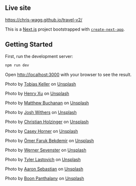 ## Live site

https://chris-wagg.github.io/travel-v2/

This is a [Next.js](https://nextjs.org/) project bootstrapped with [`create-next-app`](https://github.com/vercel/next.js/tree/canary/packages/create-next-app).

## Getting Started

First, run the development server:

```bash
npm run dev
```

Open [http://localhost:3000](http://localhost:3000) with your browser to see the result.

Photo by <a href="https://unsplash.com/@tokeller?utm_content=creditCopyText&utm_medium=referral&utm_source=unsplash">Tobias Keller</a> on <a href="https://unsplash.com/photos/landscape-photography-of-lake-and-mountain-73F4pKoUkM0?utm_content=creditCopyText&utm_medium=referral&utm_source=unsplash">Unsplash</a>

Photo by <a href="https://unsplash.com/@henry2cute?utm_content=creditCopyText&utm_medium=referral&utm_source=unsplash">Henry Xu</a> on <a href="https://unsplash.com/photos/brown-house-with-moss-X-eekRFSieM?utm_content=creditCopyText&utm_medium=referral&utm_source=unsplash">Unsplash</a>

Photo by <a href="https://unsplash.com/@mthwbchn?utm_content=creditCopyText&utm_medium=referral&utm_source=unsplash">Matthew Buchanan</a> on <a href="https://unsplash.com/photos/mountains-under-cloudy-sky-during-daytime-g-0dp2ycCw0?utm_content=creditCopyText&utm_medium=referral&utm_source=unsplash">Unsplash</a>

Photo by <a href="https://unsplash.com/@joshwithers?utm_content=creditCopyText&utm_medium=referral&utm_source=unsplash">Josh Withers</a> on <a href="https://unsplash.com/photos/body-of-water-between-two-mountains-UnKqaCtnHwE?utm_content=creditCopyText&utm_medium=referral&utm_source=unsplash">Unsplash</a>

Photo by <a href="https://unsplash.com/@pixelatelier?utm_content=creditCopyText&utm_medium=referral&utm_source=unsplash">Christian Holzinger</a> on <a href="https://unsplash.com/photos/snow-covered-mountain-under-orange-and-blue-sky-V_ikwGP-47c?utm_content=creditCopyText&utm_medium=referral&utm_source=unsplash">Unsplash</a>

Photo by <a href="https://unsplash.com/@mischievous_penguins?utm_content=creditCopyText&utm_medium=referral&utm_source=unsplash">Casey Horner</a> on <a href="https://unsplash.com/photos/mountains-covered-with-snow-near-road-75_s8iWHKLs?utm_content=creditCopyText&utm_medium=referral&utm_source=unsplash">Unsplash</a>

Photo by <a href="https://unsplash.com/@ofbekdemir?utm_content=creditCopyText&utm_medium=referral&utm_source=unsplash">Ömer Faruk Bekdemir</a> on <a href="https://unsplash.com/photos/buildings-near-body-of-water-and-mountains-under-clear-blue-sky-and-white-clouds-at-daytime-5BuxuWIJF1Q?utm_content=creditCopyText&utm_medium=referral&utm_source=unsplash">Unsplash</a>

Photo by <a href="https://unsplash.com/@werner7?utm_content=creditCopyText&utm_medium=referral&utm_source=unsplash">Werner Sevenster</a> on <a href="https://unsplash.com/photos/river-between-green-trees-during-daytime-1Bkgk9mfuNo?utm_content=creditCopyText&utm_medium=referral&utm_source=unsplash">Unsplash</a>

Photo by <a href="https://unsplash.com/@lastly?utm_content=creditCopyText&utm_medium=referral&utm_source=unsplash">Tyler Lastovich</a> on <a href="https://unsplash.com/photos/brown-wooden-dock-towards-mountain-near-creek-and-glacier-mountains-etuPl3bjiOk?utm_content=creditCopyText&utm_medium=referral&utm_source=unsplash">Unsplash</a>

Photo by <a href="https://unsplash.com/@aaronkongsebastian?utm_content=creditCopyText&utm_medium=referral&utm_source=unsplash">Aaron Sebastian</a> on <a href="https://unsplash.com/photos/landscape-photography-of-river-between-hills-bfgEYpS0Znk?utm_content=creditCopyText&utm_medium=referral&utm_source=unsplash">Unsplash</a>

Photo by <a href="https://unsplash.com/@boonpanthalany?utm_content=creditCopyText&utm_medium=referral&utm_source=unsplash">Boon Panthalany</a> on <a href="https://unsplash.com/photos/green-grass-mountain-at-day-time-uOszz6FdXGQ?utm_content=creditCopyText&utm_medium=referral&utm_source=unsplash">Unsplash</a>
